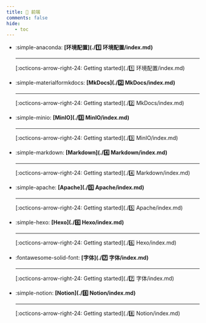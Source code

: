 ```yaml
---
title: 🎈 前端
comments: false
hide:
   - toc
---
```


<div class="grid cards index-info" markdown>

-   :simple-anaconda: __[环境配置](./1️⃣ 环境配置/index.md)__

	---

	

	

	[:octicons-arrow-right-24: Getting started](./1️⃣ 环境配置/index.md)

-   :simple-materialformkdocs: __[MkDocs](./2️⃣ MkDocs/index.md)__

	---

	

	

	[:octicons-arrow-right-24: Getting started](./2️⃣ MkDocs/index.md)

-   :simple-minio: __[MinIO](./3️⃣ MinIO/index.md)__

	---

	

	

	[:octicons-arrow-right-24: Getting started](./3️⃣ MinIO/index.md)

-   :simple-markdown: __[Markdown](./4️⃣ Markdown/index.md)__

	---

	

	

	[:octicons-arrow-right-24: Getting started](./4️⃣ Markdown/index.md)

-   :simple-apache: __[Apache](./5️⃣ Apache/index.md)__

	---

	

	

	[:octicons-arrow-right-24: Getting started](./5️⃣ Apache/index.md)

-   :simple-hexo: __[Hexo](./6️⃣ Hexo/index.md)__

	---

	

	

	[:octicons-arrow-right-24: Getting started](./6️⃣ Hexo/index.md)

-   :fontawesome-solid-font: __[字体](./7️⃣ 字体/index.md)__

	---

	

	

	[:octicons-arrow-right-24: Getting started](./7️⃣ 字体/index.md)

-   :simple-notion: __[Notion](./8️⃣ Notion/index.md)__

	---

	

	

	[:octicons-arrow-right-24: Getting started](./8️⃣ Notion/index.md)

</div>